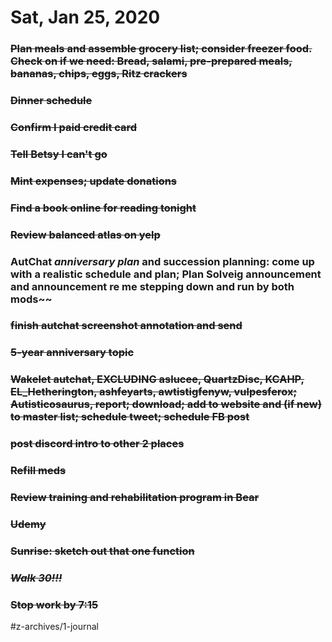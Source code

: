 # Sat, Jan 25, 2020




### ~~Plan meals and assemble grocery list; consider freezer food. Check on if we need: Bread, salami, pre-prepared meals, bananas, chips, eggs, Ritz crackers~~
### ~~Dinner schedule~~
### ~~Confirm I paid credit card~~
### ~~Tell Betsy I can't go~~
### ~~Mint expenses; update donations~~
### ~~Find a book online for reading tonight~~
### ~~Review balanced atlas on yelp~~
### AutChat ***anniversary plan*** and succession planning: come up with a realistic schedule and plan; Plan Solveig announcement and announcement re me stepping down and run by both mods~~
### ~~finish autchat screenshot annotation and send~~
### ~~5-year anniversary topic~~
### ~~Wakelet autchat, EXCLUDING aslucee, QuartzDisc, KCAHP, EL_Hetherington, ashfeyarts, awtistigfenyw, vulpesferox; Autisticosaurus, report; **download**; add to website and (if new) to master list; schedule tweet; schedule FB post~~
### ~~post discord intro to other 2 places~~
### ~~Refill meds~~
### ~~Review training and rehabilitation program in Bear~~
### ~~Udemy~~
### ~~Sunrise: sketch out that one function~~
### ~~***Walk 30!!!***~~
### ~~Stop work by 7:15~~

#z-archives/1-journal